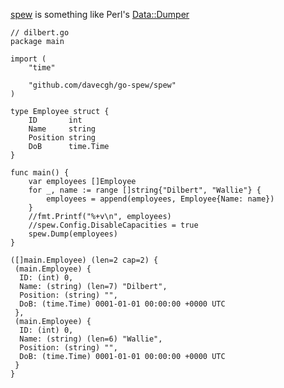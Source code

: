 [spew](https://github.com/davecgh/go-spew) is something like Perl's [Data::Dumper](https://perldoc.perl.org/Data/Dumper.html)

```
// dilbert.go
package main

import (
	"time"

	"github.com/davecgh/go-spew/spew"
)

type Employee struct {
	ID       int
	Name     string
	Position string
	DoB      time.Time
}

func main() {
	var employees []Employee
	for _, name := range []string{"Dilbert", "Wallie"} {
		employees = append(employees, Employee{Name: name})
	}
	//fmt.Printf("%+v\n", employees)
	//spew.Config.DisableCapacities = true
	spew.Dump(employees)
}
```

```
([]main.Employee) (len=2 cap=2) {
 (main.Employee) {
  ID: (int) 0,
  Name: (string) (len=7) "Dilbert",
  Position: (string) "",
  DoB: (time.Time) 0001-01-01 00:00:00 +0000 UTC
 },
 (main.Employee) {
  ID: (int) 0,
  Name: (string) (len=6) "Wallie",
  Position: (string) "",
  DoB: (time.Time) 0001-01-01 00:00:00 +0000 UTC
 }
}
```
